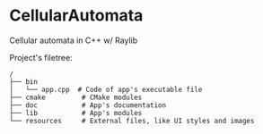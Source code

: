 # CellularAutomata

Cellular automata in C++ w/ Raylib

Project's filetree:

```text
/
├── bin
│   └── app.cpp  # Code of app's executable file
├── cmake         # CMake modules
├── doc           # App's documentation
├── lib           # App's modules
└── resources     # External files, like UI styles and images
```
